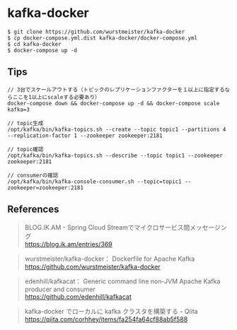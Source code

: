 # kafka-docker

```
$ git clone https://github.com/wurstmeister/kafka-docker
$ cp docker-compose.yml.dist kafka-docker/docker-compose.yml
$ cd kafka-docker
$ docker-compose up -d
```

## Tips

```
// 3台でスケールアウトする（トピックのレプリケーションファクターを１以上に指定するならここを1以上にscaleする必要あり）
docker-compose down && docker-compose up -d && docker-compose scale kafka=3

// topic生成
/opt/kafka/bin/kafka-topics.sh --create --topic topic1 --partitions 4 --replication-factor 1 --zookeeper zookeeper:2181

// topic確認 
/opt/kafka/bin/kafka-topics.sh --describe --topic topic1 --zookeeper zookeeper:2181

// consumerの確認
/opt/kafka/bin/kafka-console-consumer.sh --topic=topic1 --zookeeper=zookeeper:2181
```

## References

> BLOG.IK.AM - Spring Cloud Streamでマイクロサービス間メッセージング  
> https://blog.ik.am/entries/369

> wurstmeister/kafka-docker： Dockerfile for Apache Kafka  
> https://github.com/wurstmeister/kafka-docker

> edenhill/kafkacat： Generic command line non-JVM Apache Kafka producer and consumer  
> https://github.com/edenhill/kafkacat

> kafka-docker でローカルに kafka クラスタを構築する - Qiita  
> https://qiita.com/corhhey/items/fa254fa64cf88ab5f588